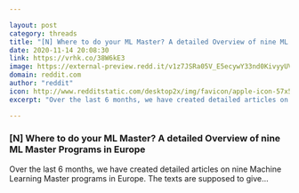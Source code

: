 ```yaml
---

layout: post
category: threads
title: "[N] Where to do your ML Master? A detailed Overview of nine ML Master Programs in Europe"
date: 2020-11-14 20:08:30
link: https://vrhk.co/38W6kE3
image: https://external-preview.redd.it/v1z7JSRa05V_E5ecywY33nd0KivyyUVjNQ-AjhDZKnA.jpg?width=696&height=274&auto=webp&crop=696:274,smart&s=9a832257450caef33bb1d73cbfeb7346d184b2d9
domain: reddit.com
author: "reddit"
icon: http://www.redditstatic.com/desktop2x/img/favicon/apple-icon-57x57.png
excerpt: "Over the last 6 months, we have created detailed articles on nine Machine Learning Master programs in Europe. The texts are supposed to give..."

---
```


### [N] Where to do your ML Master? A detailed Overview of nine ML Master Programs in Europe

Over the last 6 months, we have created detailed articles on nine Machine Learning Master programs in Europe. The texts are supposed to give...